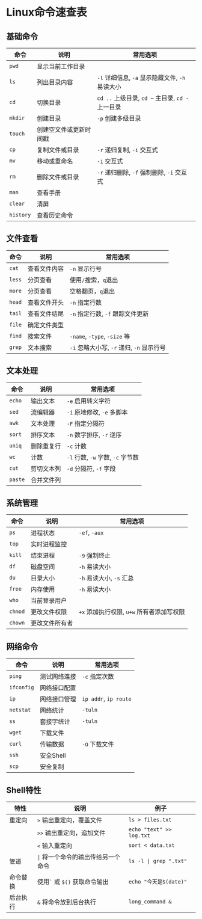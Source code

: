 # Linux命令速查表

## 基础命令
| 命令 | 说明 | 常用选项 |
|------|------|----------|
| `pwd` | 显示当前工作目录 | |
| `ls` | 列出目录内容 | `-l` 详细信息, `-a` 显示隐藏文件, `-h` 易读大小 |
| `cd` | 切换目录 | `cd ..` 上级目录, `cd ~` 主目录, `cd -` 上一目录 |
| `mkdir` | 创建目录 | `-p` 创建多级目录 |
| `touch` | 创建空文件或更新时间戳 | |
| `cp` | 复制文件或目录 | `-r` 递归复制, `-i` 交互式 |
| `mv` | 移动或重命名 | `-i` 交互式 |
| `rm` | 删除文件或目录 | `-r` 递归删除, `-f` 强制删除, `-i` 交互式 |
| `man` | 查看手册 | |
| `clear` | 清屏 | |
| `history` | 查看历史命令 | |

## 文件查看
| 命令 | 说明 | 常用选项 |
|------|------|----------|
| `cat` | 查看文件内容 | `-n` 显示行号 |
| `less` | 分页查看 | 使用`/`搜索，`q`退出 |
| `more` | 分页查看 | 空格翻页，`q`退出 |
| `head` | 查看文件开头 | `-n` 指定行数 |
| `tail` | 查看文件结尾 | `-n` 指定行数, `-f` 跟踪文件更新 |
| `file` | 确定文件类型 | |
| `find` | 搜索文件 | `-name`, `-type`, `-size` 等 |
| `grep` | 文本搜索 | `-i` 忽略大小写, `-r` 递归, `-n` 显示行号 |

## 文本处理
| 命令 | 说明 | 常用选项 |
|------|------|----------|
| `echo` | 输出文本 | `-e` 启用转义字符 |
| `sed` | 流编辑器 | `-i` 原地修改, `-e` 多脚本 |
| `awk` | 文本处理 | `-F` 指定分隔符 |
| `sort` | 排序文本 | `-n` 数字排序, `-r` 逆序 |
| `uniq` | 删除重复行 | `-c` 计数 |
| `wc` | 计数 | `-l` 行数, `-w` 字数, `-c` 字节数 |
| `cut` | 剪切文本列 | `-d` 分隔符, `-f` 字段 |
| `paste` | 合并文件列 | |

## 系统管理
| 命令 | 说明 | 常用选项 |
|------|------|----------|
| `ps` | 进程状态 | `-ef`, `-aux` |
| `top` | 实时进程监控 | |
| `kill` | 结束进程 | `-9` 强制终止 |
| `df` | 磁盘空间 | `-h` 易读大小 |
| `du` | 目录大小 | `-h` 易读大小, `-s` 汇总 |
| `free` | 内存使用 | `-h` 易读大小 |
| `who` | 当前登录用户 | |
| `chmod` | 更改文件权限 | `+x` 添加执行权限, `u+w` 所有者添加写权限 |
| `chown` | 更改文件所有者 | |

## 网络命令
| 命令 | 说明 | 常用选项 |
|------|------|----------|
| `ping` | 测试网络连接 | `-c` 指定次数 |
| `ifconfig` | 网络接口配置 | |
| `ip` | 网络接口管理 | `ip addr`, `ip route` |
| `netstat` | 网络统计 | `-tuln` |
| `ss` | 套接字统计 | `-tuln` |
| `wget` | 下载文件 | |
| `curl` | 传输数据 | `-O` 下载文件 |
| `ssh` | 安全Shell | |
| `scp` | 安全复制 | |

## Shell特性
| 特性 | 说明 | 例子 |
|------|------|------|
| 重定向 | `>` 输出重定向，覆盖文件 | `ls > files.txt` |
|  | `>>` 输出重定向，追加文件 | `echo "text" >> log.txt` |
|  | `<` 输入重定向 | `sort < data.txt` |
| 管道 | `\|` 将一个命令的输出传给另一个命令 | `ls -l \| grep ".txt"` |
| 命令替换 | 使用`` ` `` 或 `$()` 获取命令输出 | `echo "今天是$(date)"` |
| 后台执行 | `&` 将命令放到后台执行 | `long_command &` | 